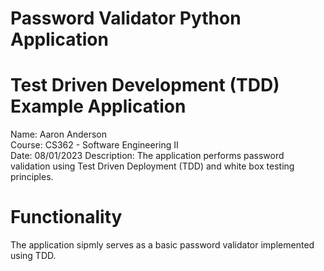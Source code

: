 # Password Validator Python Application
# Test Driven Development (TDD) Example Application

Name: Aaron Anderson <br>
Course: CS362 - Software Engineering II <br>
Date: 08/01/2023
Description: The application performs password validation using Test Driven Deployment (TDD) and white box testing principles. 

# Functionality 
The application sipmly serves as a basic password validator implemented using TDD. 
